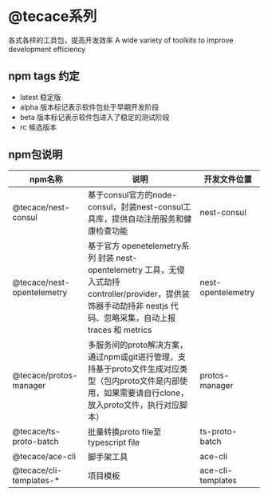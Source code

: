# @tecace系列

各式各样的工具包，提高开发效率 A wide variety of toolkits to improve development efficiency

## npm tags 约定
- latest 稳定版
- alpha 版本标记表示软件包处于早期开发阶段
- beta 版本标记表示软件包进入了稳定的测试阶段
- rc 候选版本

## npm包说明

| npm名称 | 说明 | 开发文件位置 |
| ----------------- | ----------------- | ----------------- | 
| @tecace/nest-consul | 基于consul官方的node-consul，封装nest-consul工具库，提供自动注册服务和健康检查功能 | nest-consul  |
| @tecace/nest-opentelemetry | 基于官方 openetelemetry系列 封装 nest-opentelemetry 工具，无侵入式劫持 controller/provider，提供装饰器手动劫持非 nestjs 代码、忽略采集，自动上报 traces 和 metrics | nest-opentelemetry  |
| @tecace/protos-manager | 多服务间的proto解决方案，通过npm或git进行管理，支持基于proto文件生成对应类型（包内proto文件是内部使用，如果需要请自行clone，放入proto文件，执行对应脚本） | protos-manager  |
| @tecace/ts-proto-batch | 批量转换proto file至typescript file | ts-proto-batch  |
| @tecace/ace-cli | 脚手架工具 | ace-cli  |
| @tecace/cli-templates-* | 项目模板 | ace-cli-templates  |